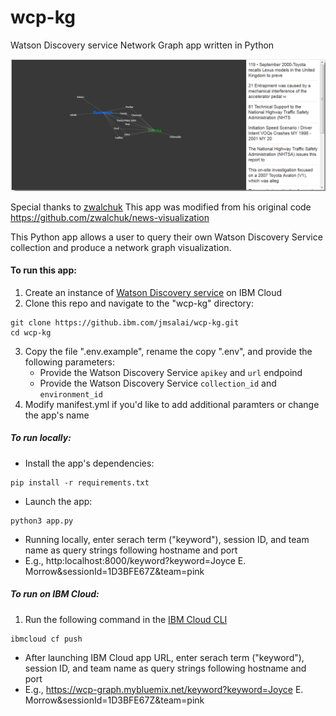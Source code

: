 # wcp-kg
Watson Discovery service Network Graph app written in Python

![sample-visualization](sample-visualization.png)

Special thanks to [zwalchuk](https://github.com/zwalchuk)
This app was modified from his original code https://github.com/zwalchuk/news-visualization

This Python app allows a user to query their own Watson Discovery Service collection and produce a network graph visualization.

#### To run this app:
1. Create an instance of [Watson Discovery service](https://console.bluemix.net/catalog/services/discovery) on IBM Cloud
2. Clone this repo and navigate to the "wcp-kg" directory:
```
git clone https://github.ibm.com/jmsalai/wcp-kg.git
cd wcp-kg
```
3. Copy the file ".env.example", rename the copy ".env", and provide the following parameters:
    * Provide the Watson Discovery Service `apikey` and `url` endpoind
    * Provide the Watson Discovery Service `collection_id` and `environment_id`
4. Modify manifest.yml if you'd like to add additional paramters or change the app's name

##### To run locally:
- Install the app's dependencies:
```
pip install -r requirements.txt
```
- Launch the app:
```
python3 app.py
```
- Running locally, enter serach term ("keyword"), session ID, and team name as query strings following hostname and port
- E.g.,
http:localhost:8000/keyword?keyword=Joyce E. Morrow&sessionId=1D3BFE67Z&team=pink

##### To run on IBM Cloud:
1. Run the following command in the [IBM Cloud CLI](https://console.bluemix.net/docs/cli/reference/bluemix_cli/download_cli.html#download_install)
```
ibmcloud cf push
```
- After launching IBM Cloud app URL, enter serach term ("keyword"), session ID, and team name as query strings following hostname and port
- E.g.,
https://wcp-graph.mybluemix.net/keyword?keyword=Joyce E. Morrow&sessionId=1D3BFE67Z&team=pink
